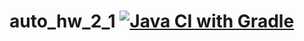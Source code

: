 # auto_hw_2_1 [![Java CI with Gradle](https://github.com/Dimriu/auto_hw_2_1/actions/workflows/gradle.yml/badge.svg)](https://github.com/Dimriu/auto_hw_2_1/actions/workflows/gradle.yml)
